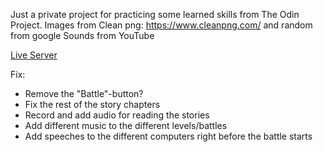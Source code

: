 Just a private project for practicing some learned skills from The Odin Project.
Images from Clean png: https://www.cleanpng.com/ and random from google
Sounds from YouTube

<a href="https://biandresen.github.io/Clash-of-Chaos/">Live Server</a>

Fix:

<!-- * playerCombatText background before attack -->
<!-- * Fix background image bottom etc. -->
<!-- * Increase size of characters -->
<!-- * Fix moon wolf background (bottom problem) -->
<!-- * Game Logo size. Too big -->
<!-- * Griffin and Dragon should transform 180deg -->
<!-- * End game after Battle Mage and add chest as a reward after the boss -->
<!-- * Increase damage each level -->
<!-- * Add sounds:
- Level up
- Attack with different player weapons
- Attack with different computer weapons
- theme background music
- Victory sound -->
<!-- - LaughSound
- CheerSound
- GreetSound -->
  <!-- * Make it unable to drag and mark icons on the webpage -->
  <!-- * Game over when player dies -->
  <!-- * NightMareBoy should have punch sound instead -->
  <!-- * Add yellow text to greets etc. -->

<!-- * Stop theme music when win over battle-mage -->
<!-- * Fix Next-battle button issue when winning over battle-mage -->
<!-- * btnPlayAgain.style.display = ""; at the end -->
<!-- * After going to chapter 7 story (last one), insert a crowd cheering (sound and images), -->
<!-- * Remove new game button in combat log at the end -->
<!-- * Ability to start new game after chapter 7 -->

- Remove the "Battle"-button?
- Fix the rest of the story chapters
- Record and add audio for reading the stories
- Add different music to the different levels/battles
- Add speeches to the different computers right before the battle starts

